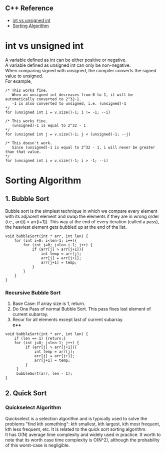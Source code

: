 ## C++ Reference
* [int vs unsigned int](#int-vs-unsigned-int)
* [Sorting Algorithm](#Sorting-Algorithm)

# int vs unsigned int
A variable defined as int can be either positive or negative.\
A variable defined as unsigned int can only be non-negative.\
When comparing signed with unsigned, the compiler converts the signed value to unsigned.\
For example,
```
/* This works fine. 
   When an unsigned int decreases from 0 to 1, it will be automatically converted to 2^32-1.
   -1 is also converted to unsigned, i.e. (unsigned)-1
*/
for (unsigned int i = v.size()-1; i != -1; --i) 

/* This works fine.
   (unsigned)-1 is equal to 2^32 - 1
*/
for (unsigned int j = v.size()-1; j < (unsigned)-1; --j)

/* This doesn't work.
   Since (unsigned)-1 is equal to 2^32 - 1, i will never be greater than that value.
*/
for (unsigned int i = v.size()-1; i > -1; --i) 
```

# Sorting Algorithm
## 1. Bubble Sort
Bubble sort is the simplest technique in which we compare every element with its adjacent element and swap the elements if they are in wrong order (i.e., arr\[i\] > arr\[i+1\]). This way at the end of every iteration (called a pass), the heaviest element gets bubbled up at the end of the list.
```
void bubbleSort(int * arr, int len) {
    for (int i=0; i<len-1; i++){
        for (int j=0; j<len-i-1; j++) {
            if (arr[j] > arr[j+1]){
                int temp = arr[j];
                arr[j] = arr[j+1];
                arr[j+1] = temp;
            }
        }
    }
}
```
### Recursive Bubble Sort
1. Base Case: If array size is 1, return.
2. Do One Pass of normal Bubble Sort. This pass fixes last element of current subarray.
3. Recur for all elements except last of current subarray.\
**c++**
```
void bubbleSort(int * arr, int len) {
    if (len == 1) {return;}
    for (int j=0; j<len-1; j++) {
         if (arr[j] > arr[j+1]){
             int temp = arr[j];
             arr[j] = arr[j+1];
             arr[j+1] = temp;
         }
     }
     bubbleSort(arr, len - 1);
}
```

## 2. Quick Sort

### Quickselect Algorithm
Quickselect is a selection algorithm and is typically used to solve the problems "find kth something": kth smallest, kth largest, kth most frequent, kth less frequent, etc. It is related to the quick sort sorting algorithm.\
It has O(N) average time complexity and widely used in practice. It worth to note that its worth case time complexity is O(N^2), although the probability of this worst-case is negligible.
